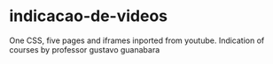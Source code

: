 # indicacao-de-videos
One CSS, five pages and iframes inported from youtube. Indication of courses by professor gustavo guanabara
